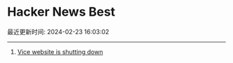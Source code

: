 # Hacker News Best

最近更新时间: 2024-02-23 16:03:02

--- 
1. [Vice website is shutting down](https://writing.exchange/@ernie/111977450241144169) 

